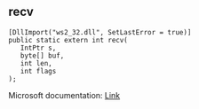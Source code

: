 ## recv

```
[DllImport("ws2_32.dll", SetLastError = true)]
public static extern int recv(
   IntPtr s,
   byte[] buf,
   int len,
   int flags
);
```

Microsoft documentation: [Link](https://docs.microsoft.com/en-us/windows/win32/api/winsock/nf-winsock-recv)
